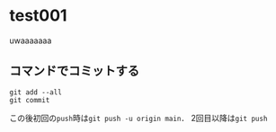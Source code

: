 # test001

uwaaaaaaa

## コマンドでコミットする

```shell
git add --all
git commit
```

この後初回の`push`時は`git push -u origin main`．
2回目以降は`git push`